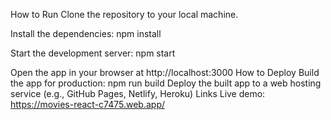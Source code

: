 How to Run
Clone the repository to your local machine.

Install the dependencies: npm install

Start the development server: npm start

Open the app in your browser at http://localhost:3000
How to Deploy
Build the app for production: npm run build
Deploy the built app to a web hosting service (e.g., GitHub Pages, Netlify, Heroku)
Links
Live demo: https://movies-react-c7475.web.app/
